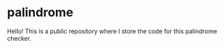 # palindrome
Hello! This is a public repository where I store the code for this palindrome checker.
